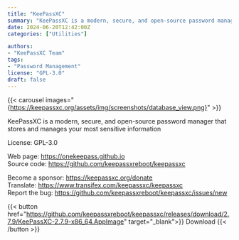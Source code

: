 ```yaml
---
title: "KeePassXC"
summary: "KeePassXC is a modern, secure, and open-source password manager that stores and manages your most sensitive information"
date: 2024-06-20T12:42:00Z
categories: ["Utilities"]

authors:
- "KeePassXC Team"
tags: 
- "Password Management"
license: "GPL-3.0"
draft: false
---
```


{{< carousel images="{https://keepassxc.org/assets/img/screenshots/database_view.png}" >}}

KeePassXC is a modern, secure, and open-source password manager that stores and manages your most sensitive information

License: GPL-3.0

Web page: <https://onekeepass.github.io>  
Source code: <https://github.com/keepassxreboot/keepassxc>

Become a sponsor: <https://keepassxc.org/donate>  
Translate: <https://www.transifex.com/keepassxc/keepassxc>  
Report the bug: <https://github.com/keepassxreboot/keepassxc/issues/new>  

{{< button href="https://github.com/keepassxreboot/keepassxc/releases/download/2.7.9/KeePassXC-2.7.9-x86_64.AppImage" target="_blank">}}
Download
{{< /button >}}